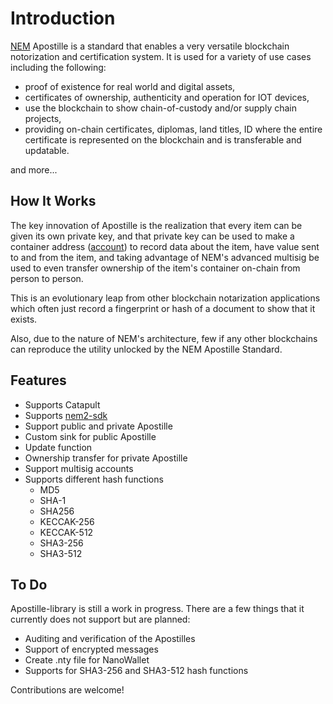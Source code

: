 # Introduction

[NEM](https://nemtech.github.io/getting-started/what-is-nem.html) Apostille is a standard that enables a very versatile blockchain notorization and certification system. It is used for a variety of use cases including the following: 

- proof of existence for real world and digital assets, 
- certificates of ownership, authenticity and operation for IOT devices, 
- use the blockchain to show chain-of-custody and/or supply chain projects,
- providing on-chain certificates, diplomas, land titles, ID where the entire certificate is represented on the blockchain and is transferable and updatable. 

and more...

## How It Works

The key innovation of Apostille is the realization that every item can be given its own private key, and that private key can be used to make a container address ([account](https://nemtech.github.io/concepts/account.html)) to record data about the item, have value sent to and from the item, and taking advantage of NEM's advanced multisig be used to even transfer ownership of the item's container on-chain from person to person.  

This is an evolutionary leap from other blockchain notarization applications which often just record a fingerprint or hash of a document to show that it exists. 

Also, due to the nature of NEM's architecture, few if any other blockchains can reproduce the utility unlocked by the NEM Apostille Standard.

## Features

- Supports Catapult
- Supports [nem2-sdk](https://nemtech.github.io/guides/overview.html)
- Support public and private Apostille
- Custom sink for public Apostille
- Update function
- Ownership transfer for private Apostille
- Support multisig accounts
- Supports different hash functions
  - MD5
  - SHA-1
  - SHA256
  - KECCAK-256
  - KECCAK-512
  - SHA3-256
  - SHA3-512


## To Do

Apostille-library is still a work in progress. There are a few things that it currently does not support but are planned:

- Auditing and verification of the Apostilles
- Support of encrypted messages
- Create .nty file for NanoWallet
- Supports for SHA3-256 and SHA3-512 hash functions

Contributions are welcome!
